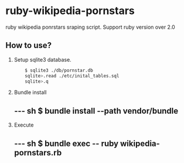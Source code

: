ruby-wikipedia-pornstars
========================

ruby wikipedia ponrstars sraping script.
Support ruby version over 2.0

## How to use?

1. Setup sqlite3 database.

    ~~~ sh
        $ sqlite3 ./db/pornstar.db
        sqlite>.read ./etc/inital_tables.sql
        sqlite>.q
    ~~~

2. Bundle install

    --- sh
        $ bundle install --path vendor/bundle
    ---

3. Execute

    --- sh
        $ bundle exec -- ruby wikipedia-pornstars.rb
    --- 
